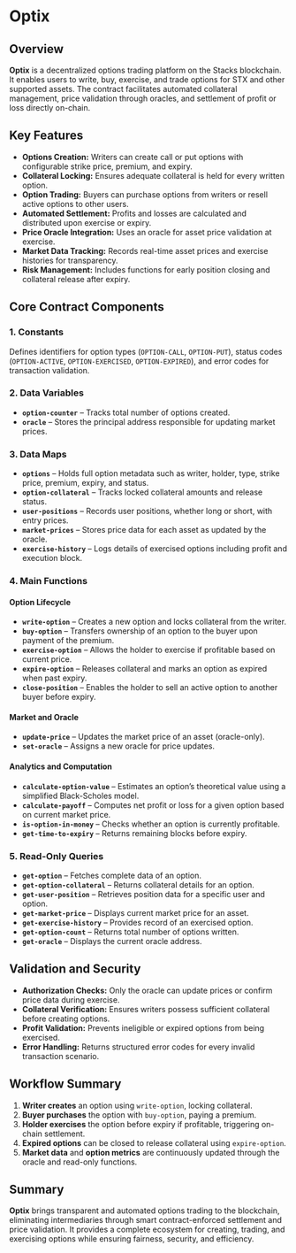 # Optix

## Overview

**Optix** is a decentralized options trading platform on the Stacks blockchain. It enables users to write, buy, exercise, and trade options for STX and other supported assets. The contract facilitates automated collateral management, price validation through oracles, and settlement of profit or loss directly on-chain.

## Key Features

* **Options Creation:** Writers can create call or put options with configurable strike price, premium, and expiry.
* **Collateral Locking:** Ensures adequate collateral is held for every written option.
* **Option Trading:** Buyers can purchase options from writers or resell active options to other users.
* **Automated Settlement:** Profits and losses are calculated and distributed upon exercise or expiry.
* **Price Oracle Integration:** Uses an oracle for asset price validation at exercise.
* **Market Data Tracking:** Records real-time asset prices and exercise histories for transparency.
* **Risk Management:** Includes functions for early position closing and collateral release after expiry.

## Core Contract Components

### 1. Constants

Defines identifiers for option types (`OPTION-CALL`, `OPTION-PUT`), status codes (`OPTION-ACTIVE`, `OPTION-EXERCISED`, `OPTION-EXPIRED`), and error codes for transaction validation.

### 2. Data Variables

* **`option-counter`** – Tracks total number of options created.
* **`oracle`** – Stores the principal address responsible for updating market prices.

### 3. Data Maps

* **`options`** – Holds full option metadata such as writer, holder, type, strike price, premium, expiry, and status.
* **`option-collateral`** – Tracks locked collateral amounts and release status.
* **`user-positions`** – Records user positions, whether long or short, with entry prices.
* **`market-prices`** – Stores price data for each asset as updated by the oracle.
* **`exercise-history`** – Logs details of exercised options including profit and execution block.

### 4. Main Functions

#### Option Lifecycle

* **`write-option`** – Creates a new option and locks collateral from the writer.
* **`buy-option`** – Transfers ownership of an option to the buyer upon payment of the premium.
* **`exercise-option`** – Allows the holder to exercise if profitable based on current price.
* **`expire-option`** – Releases collateral and marks an option as expired when past expiry.
* **`close-position`** – Enables the holder to sell an active option to another buyer before expiry.

#### Market and Oracle

* **`update-price`** – Updates the market price of an asset (oracle-only).
* **`set-oracle`** – Assigns a new oracle for price updates.

#### Analytics and Computation

* **`calculate-option-value`** – Estimates an option’s theoretical value using a simplified Black-Scholes model.
* **`calculate-payoff`** – Computes net profit or loss for a given option based on current market price.
* **`is-option-in-money`** – Checks whether an option is currently profitable.
* **`get-time-to-expiry`** – Returns remaining blocks before expiry.

### 5. Read-Only Queries

* **`get-option`** – Fetches complete data of an option.
* **`get-option-collateral`** – Returns collateral details for an option.
* **`get-user-position`** – Retrieves position data for a specific user and option.
* **`get-market-price`** – Displays current market price for an asset.
* **`get-exercise-history`** – Provides record of an exercised option.
* **`get-option-count`** – Returns total number of options written.
* **`get-oracle`** – Displays the current oracle address.

## Validation and Security

* **Authorization Checks:** Only the oracle can update prices or confirm price data during exercise.
* **Collateral Verification:** Ensures writers possess sufficient collateral before creating options.
* **Profit Validation:** Prevents ineligible or expired options from being exercised.
* **Error Handling:** Returns structured error codes for every invalid transaction scenario.

## Workflow Summary

1. **Writer creates** an option using `write-option`, locking collateral.
2. **Buyer purchases** the option with `buy-option`, paying a premium.
3. **Holder exercises** the option before expiry if profitable, triggering on-chain settlement.
4. **Expired options** can be closed to release collateral using `expire-option`.
5. **Market data** and **option metrics** are continuously updated through the oracle and read-only functions.

## Summary

**Optix** brings transparent and automated options trading to the blockchain, eliminating intermediaries through smart contract-enforced settlement and price validation. It provides a complete ecosystem for creating, trading, and exercising options while ensuring fairness, security, and efficiency.
